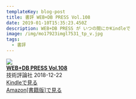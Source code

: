 ```yaml
---
templateKey: blog-post
title: 書評 WEB+DB PRESS Vol.108
date: 2019-01-10T15:35:23.450Z
description: WEB+DB PRESS が いつの間にかKindleで
image: /img/mo17923imgl7531_tp_v.jpg
tags:
  - 書評
---
```

<div class="box"><article class="media"> <div class="media-left"><div class="booklink-image"><a href="https://www.amazon.co.jp/exec/obidos/asin/4297103249/kmtblog-22/" target="_blank" rel="nofollow" ><img src="https://images-fe.ssl-images-amazon.com/images/I/51fUoNYgjqL._SL160_.jpg" style="border: none;" /></a></div></div><div><strong><div><a href="https://www.amazon.co.jp/exec/obidos/asin/4297103249/kmtblog-22/" target="_blank" rel="nofollow" >WEB+DB PRESS Vol.108</a></strong></div><div>技術評論社 2018-12-22</div><div><div><a href="https://www.amazon.co.jp/exec/obidos/ASIN/B07M8F5NQQ/kmtblog-22/" target="_blank" rel="nofollow" >Kindleで見る</a></div><div class="shoplinkamazon"><a href="https://www.amazon.co.jp/exec/obidos/asin/4297103249/kmtblog-22/" target="_blank" rel="nofollow" >Amazon[書籍版]で見る</a></div></div></div><div class="booklink-footer"></div></article></div>
